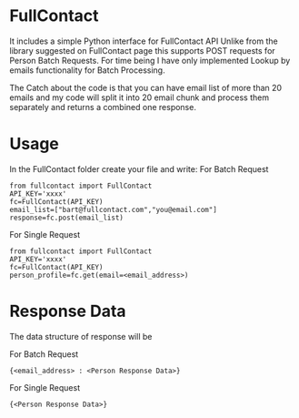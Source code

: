 FullContact
===========

It includes a simple Python interface for FullContact API
Unlike from the library suggested on FullContact page this supports POST requests for Person Batch Requests. 
For time being I have only implemented Lookup by emails functionality for Batch Processing.

The Catch about the code is that you can have email list of more than 20 emails and my code will split it into 20 email chunk and process them separately and returns a combined one response.

Usage
===========
In the FullContact folder create your file and write:
For Batch Request

    from fullcontact import FullContact
    API_KEY='xxxx'
    fc=FullContact(API_KEY)
    email_list=["bart@fullcontact.com","you@email.com"]
    response=fc.post(email_list)

For Single Request

    from fullcontact import FullContact
    API_KEY='xxxx'
    fc=FullContact(API_KEY)
    person_profile=fc.get(email=<email_address>)
    
Response Data
===========
The data structure of response will be

For Batch Request

    {<email_address> : <Person Response Data>}

For Single Request

    {<Person Response Data>}

